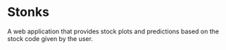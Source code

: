 # Stonks
A web application that provides stock plots and predictions based on the stock code given by the user.
